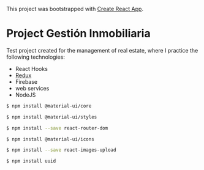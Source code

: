 This project was bootstrapped with [Create React App](https://github.com/facebook/create-react-app).

# Project Gestión Inmobiliaria

Test project created for the management of real estate, where I practice the following technologies:

- React Hooks
- [Redux](https://redux.js.org/introduction/getting-started)
- Firebase
- web services
- NodeJS

```sh
$ npm install @material-ui/core
```
```sh
$ npm install @material-ui/styles
```
```sh
$ npm install --save react-router-dom
```
```sh
$ npm install @material-ui/icons
```

```sh
$ npm install --save react-images-upload
```

```sh
$ npm install uuid
```